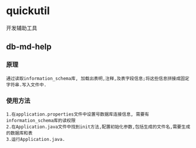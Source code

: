 # quickutil
开发辅助工具

## db-md-help
### 原理
    通过读取information_schema库, 加载出表明,注释,及表字段信息;将这些信息拼接成固定字符串.写入文件中.
    
### 使用方法
    1.在application.properties文件中设置号数据库连接信息, 需要有information_schema库的读权限
    2.在Application.java文件中找到init方法,配置初始化参数,包括生成的文件名,需要生成的数据库和表
    3.运行Application.java.